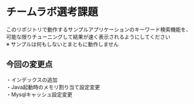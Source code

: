 # チームラボ選考課題

このリポジトリで動作するサンプルアプリケーションのキーワード検索機能を、  
可能な限りチューニングして結果が速く表示されるようにしてください  
※ サンプルは何もしないとまともに動作しません

## 今回の変更点  
・インデックスの追加  
・Java起動時のメモリ割り当て設定変更  
・Mysqlキャッシュ設定変更  
